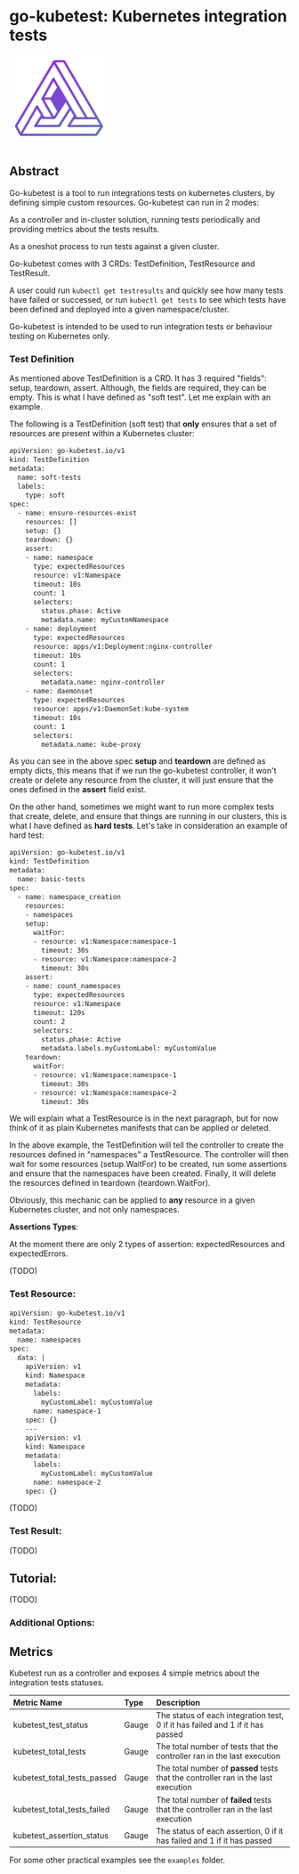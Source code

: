 # go-kubetest: Kubernetes integration tests

![go-kubetest logo](/assets/images/logo.png)
<br>

## Abstract

Go-kubetest is a tool to run integrations tests on kubernetes clusters, by defining simple custom resources. Go-kubetest can run in 2 modes:

As a controller and in-cluster solution, running tests periodically and providing metrics about the tests results.

As a oneshot process to run tests against a given cluster.

Go-kubetest comes with 3 CRDs: TestDefinition, TestResource and TestResult.

A user could run `kubectl get testresults` and quickly see how many tests have failed or successed, or run `kubectl get tests` to see which tests have been defined and deployed into a given namespace/cluster.

Go-kubetest is intended to be used to run integration tests or behaviour testing on Kubernetes only.


### Test Definition

As mentioned above TestDefinition is a CRD. It has 3 required "fields": setup, teardown, assert. Although, the fields are required, they can be empty. This is what I have defined as "soft test". Let me explain with an example.

The following is a TestDefinition (soft test) that **only** ensures that a set of resources are present within a Kubernetes cluster:

```
apiVersion: go-kubetest.io/v1
kind: TestDefinition
metadata:
  name: soft-tests
  labels:
    type: soft
spec:
  - name: ensure-resources-exist
    resources: []
    setup: {}
    teardown: {}
    assert:
    - name: namespace
      type: expectedResources
      resource: v1:Namespace
      timeout: 10s
      count: 1
      selectors:
        status.phase: Active
        metadata.name: myCustomNamespace
    - name: deployment
      type: expectedResources
      resource: apps/v1:Deployment:nginx-controller
      timeout: 10s
      count: 1
      selectors:
        metadata.name: nginx-controller
    - name: daemonset
      type: expectedResources
      resource: apps/v1:DaemonSet:kube-system
      timeout: 10s
      count: 1
      selectors:
        metadata.name: kube-proxy
```
As you can see in the above spec **setup** and **teardown** are defined as empty dicts, this means that if we run the go-kubetest controller, it won't create or delete any resource from the cluster, it will just ensure that the ones defined in the **assert** field exist.

On the other hand, sometimes we might want to run more complex tests that create, delete, and ensure that things are running in our clusters, this is what I have defined as **hard tests**. Let's take in consideration an example of hard test:

```
apiVersion: go-kubetest.io/v1
kind: TestDefinition
metadata:
  name: basic-tests
spec:
  - name: namespace_creation
    resources:
    - namespaces
    setup:
      waitFor:
      - resource: v1:Namespace:namespace-1
        timeout: 30s
      - resource: v1:Namespace:namespace-2
        timeout: 30s
    assert:
    - name: count_namespaces 
      type: expectedResources
      resource: v1:Namespace
      timeout: 120s
      count: 2
      selectors:
        status.phase: Active
        metadata.labels.myCustomLabel: myCustomValue
    teardown:
      waitFor:
      - resource: v1:Namespace:namespace-1
        timeout: 30s
      - resource: v1:Namespace:namespace-2
        timeout: 30s
```

We will explain what a TestResource is in the next paragraph, but for now think of it as plain Kubernetes manifests that can be applied or deleted.

In the above example, the TestDefinition will tell the controller to create the resources defined in "namespaces" a TestResource.
The controller will then wait for some resources (setup.WaitFor) to be created, run some assertions and ensure that the namespaces have been created. Finally, it will delete the resources defined in teardown (teardown.WaitFor).

Obviously, this mechanic can be applied to **any** resource in a given Kubernetes cluster, and not only namespaces.


**Assertions Types**:

At the moment there are only 2 types of assertion: expectedResources and expectedErrors.

(TODO)



### Test Resource:

```
apiVersion: go-kubetest.io/v1
kind: TestResource
metadata:
  name: namespaces
spec:
  data: |
    apiVersion: v1
    kind: Namespace
    metadata:
      labels:
        myCustomLabel: myCustomValue
      name: namespace-1
    spec: {}
    ---
    apiVersion: v1
    kind: Namespace
    metadata:
      labels:
        myCustomLabel: myCustomValue
      name: namespace-2
    spec: {}
```

(TODO)

### Test Result:

(TODO)

## Tutorial:
(TODO)

### Additional Options:

## Metrics

Kubetest run as a controller and exposes 4 simple metrics about the integration tests statuses.<br/>


| Metric Name                   | Type  | Description |
| :---                          | :---  | :---        |
| kubetest_test_status          | Gauge | The status of each integration test, 0 if it has failed and 1 if it has passed      |
| kubetest_total_tests          | Gauge | The total number of tests that the controller ran in the last execution             |
| kubetest_total_tests_passed   | Gauge | The total number of **passed** tests that the controller ran in the last execution  |
| kubetest_total_tests_failed   | Gauge | The total number of **failed** tests that the controller ran in the last execution  |
| kubetest_assertion_status     | Gauge | The status of each assertion, 0 if it has failed and 1 if it has passed             |


For some other practical examples see the `examples` folder.<br/>
